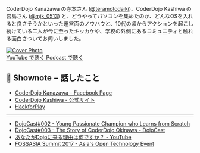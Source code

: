 CoderDojo Kanazawa の寺本さん ([@teramotodaiki](https://twitter.com/teramotodaiki))、CoderDojo Kashiwa の宮島さん ([@mjk_0513](https://twitter.com/mjk_0513)) と、どうやってパソコンを集めたのか、どんなOSを入れると良さそうかといった運営面のノウハウと、10代の頃からアクションを起こし続けている二人が今に至ったキッカケや、学校の外側にあるコミュニティと触れる面白さついてお伺いしました。

<div class='episode-cover'>
  <a href='https://www.youtube.com/watch?v=Pypw1lXb-XY&list=PL94GDfaSQTmJxxnapafkApHYgQUJ6ABUU&index=7'
     target='_blank' rel='noopenner'>
    <img src='/podcasts/7.png' alt='Cover Photo'>
  </a>
  <div class='btn-cover'>
    <a class='btn-blue' href='https://www.youtube.com/watch?v=Pypw1lXb-XY&list=PL94GDfaSQTmJxxnapafkApHYgQUJ6ABUU&index=7' target='_blank' rel='noopenner'><i class='fa fa-youtube'></i> YouTube で聴く </a>
    <a class='btn-blue' href='https://podcasters.spotify.com/pod/show/coderdojo-japan/episodes/007---Hack-for-Dojo-euhiv4' target='_blank' rel='noopenner'><i class='fas fa-podcast'></i> Podcast で聴く </a>
  </div>
</div>


## 📝 Shownote − 話したこと

- [CoderDojo Kanazawa - Facebook Page](https://www.facebook.com/coderdojo.kanazawa/)
- [CoderDojo Kashiwa  - 公式サイト](http://www.coderdojo-kashiwa.com/)
- [HackforPlay](https://www.hackforplay.xyz/)

-----------

- [DojoCast#002 - Young Passionate Champion who Learns from Scratch](/podcasts/2)
- [DojoCast#003 - The Story of CoderDojo Okinawa - DojoCast](/podcasts/3)
- [あなたがDojoに来る理由は何ですか？ - YouTube](https://www.youtube.com/watch?v=gLDue2xb1j8)
- [FOSSASIA Summit 2017 - Asia's Open Technology Event](https://2017.fossasia.org/)


